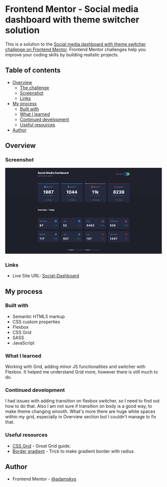 # Frontend Mentor - Social media dashboard with theme switcher solution

This is a solution to the [Social media dashboard with theme switcher challenge on Frontend Mentor](https://www.frontendmentor.io/challenges/social-media-dashboard-with-theme-switcher-6oY8ozp_H). Frontend Mentor challenges help you improve your coding skills by building realistic projects. 

## Table of contents

- [Overview](#overview)
  - [The challenge](#the-challenge)
  - [Screenshot](#screenshot)
  - [Links](#links)
- [My process](#my-process)
  - [Built with](#built-with)
  - [What I learned](#what-i-learned)
  - [Continued development](#continued-development)
  - [Useful resources](#useful-resources)
- [Author](#author)

## Overview

### Screenshot

![](./images/social-dashboard.png)


### Links

- Live Site URL: [Social-Dashboard](https://adamskys.github.io/socialdashboard-mentor/)

## My process

### Built with

- Semantic HTML5 markup
- CSS custom properties
- Flexbox
- CSS Grid
- SASS
- JavaScript

### What I learned

Working with Grid, adding minor JS functionalities and switcher with Flexbox. It helped me understand Grid more, however there is still much to do.

### Continued development

I had issues with adding transition on flexbox switcher, so I need to find out how to do that. Also I am not sure if transition on body is a good way, to make theme changing smooth. What's more there are huge white spaces within my grid, especially in Overview section but I couldn't manage to fix that.

### Useful resources

- [CSS Grid](https://css-tricks.com/snippets/css/complete-guide-grid/) - Great Grid guide.
- [Border gradient](https://dev.to/rumansaleem/gradient-borders-with-css-3mnk) - Trick to make gradient border with radius.

## Author

- Frontend Mentor - [@adamskys](https://www.frontendmentor.io/profile/adamskys)


